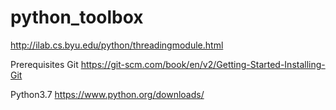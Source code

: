 # python_toolbox
http://ilab.cs.byu.edu/python/threadingmodule.html

Prerequisites
Git
https://git-scm.com/book/en/v2/Getting-Started-Installing-Git

Python3.7
https://www.python.org/downloads/